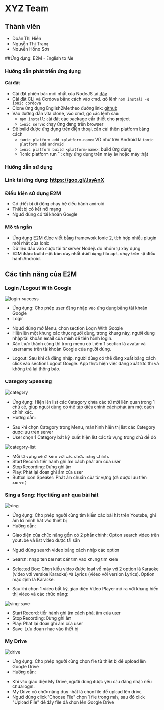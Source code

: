 # XYZ Team

## Thành viên
- Doãn Thị Hiền
- Nguyễn Thị Trang
- Nguyễn Hồng Sơn

##Ứng dụng: E2M - English to Me

### Hướng dẫn phát triển ứng dụng
#### Cài đặt
- Cài đặt phiên bản mới nhất của NodeJS tại [đây](https://nodejs.org/en/download/)
- Cài đặt CLI và Cordova bằng cách vào cmd, gõ lệnh 
`npm install -g ionic cordova`
- Clone ứng dụng English2Me theo đường link: [github](https://github.com/trangnt58/int3507-2016/tree/master/xyz/speaking-skills)
- Vào đường dẫn vừa clone, vào cmd, gõ các lệnh sau:
  + `npm install`: cài đặt các package cần thiết cho project
  + `ionic serve`: chạy ứng dụng trên browser
- Để build được ứng dụng trên điện thoại, cần cài thêm platform bằng cách:
  + `ionic platform add <platform-name>`
  VD như trên Android là `ionic platform add android`
  + `ionic platform build <platform-name>`: build ứng dụng
  + `ionic platform run <platform-name>``: chạy ứng dụng trên máy ảo hoặc máy thật

### Hướng dẫn sử dụng
### Link tải ứng dụng: https://goo.gl/JsyAnX

### Điều kiện sử dụng E2M
- Có thiết bị di động chạy hệ điều hành android
- Thiết bị có kết nối mạng
- Người dùng có tài khoản Google

### Mô tả ngắn
- Ứng dụng E2M được viết bằng framework Ionic 2, tích hợp nhiều plugin mới nhất của Ionic
- Dữ liệu đầu vào được tải từ server Nodejs do nhóm tự xây dựng
- E2M được build một bản duy nhất dưới dạng file apk, chạy trên hệ điều hành Android.

## Các tính năng của  E2M

### Login / Logout With Google

 ![login-success](https://raw.githubusercontent.com/trangnt58/int3507-2016/master/xyz/speaking-skills/docs/images/login-success.PNG)
 
- Ứng dụng: Cho phép user đăng nhập vào ứng dụng bằng tài khoản Google
- Login:
 + Người dùng mở Menu, chọn section Login With Google 
 + Hiện lên một khung xác thực người dùng, trong khung này, người dùng nhập tài khoản email của mình để tiến hành login.
 + Xác thực thành công thì trong menu có thêm 1 section là avatar và username trên tài khoản Google của người dùng.
- Logout: Sau khi đã đăng nhập, người dùng có thể đăng xuất bằng cách click vào section Logout Google. App thực hiện việc đăng xuất tức thì và không trả lại thông báo.

### Category Speaking

![category](https://raw.githubusercontent.com/trangnt58/int3507-2016/master/xyz/speaking-skills/docs/images/category.PNG)

- Ứng dụng: Hiện lên list các Category chứa các từ mới liên quan trong 1 chủ đề, giúp người dùng có thể tập điều chỉnh cách phát âm một cách chính xác.
- Hướng dẫn:
 + Sau khi chọn Category trong Menu, màn hình hiển thị list các Category được lưu trên server
 + User chọn 1 Category bất kỳ, xuất hiện list các từ vựng trong chủ đề đó
 
 ![category-list](https://raw.githubusercontent.com/trangnt58/int3507-2016/master/xyz/speaking-skills/docs/images/category-list.PNG)
 
 + Mỗi từ vựng sẽ đi kèm với các chức năng chính: 
  + Start Record: tiến hành ghi âm cách phát âm của user
  + Stop Recording: Dừng ghi âm
  + Play: Phát lại đoạn ghi âm của user
  + Button icon Speaker: Phát âm chuẩn của từ vựng (đã được lưu trên server)
 
### Sing a Song: Học tiếng anh qua bài hát
![sing](https://raw.githubusercontent.com/trangnt58/int3507-2016/master/xyz/speaking-skills/docs/images/sing.PNG)

- Ứng dụng: Cho phép người dùng tìm kiếm các bài hát trên Youtube, ghi âm lời mình hát vào thiết bị
- Hướng dẫn:
 + Giao diện của chức năng gồm có 2 phần chính: Option search video trên youtube và list video được tải sẵn
 + Người dùng search video bằng cách nhập các option
  + Search: nhập tên bài hát cần tìm vào khung tìm kiếm
  + Selected Box: Chọn kiểu video được load về máy với 2 option là Karaoke (video với version Karaoke) và Lyrics (video với version Lyrics). Option mặc định là Karaoke.
  
 + Sau khi chọn 1 video bất kỳ, giao diện Video Player mở ra với khung hiển thị video và các chức năng:
 
 ![sing-save](https://raw.githubusercontent.com/trangnt58/int3507-2016/master/xyz/speaking-skills/docs/images/sing-save.PNG)
 
  + Start Record: tiến hành ghi âm cách phát âm của user
  + Stop Recording: Dừng ghi âm
  + Play: Phát lại đoạn ghi âm của user
  + Save: Lưu đoạn nhạc vào thiết bị
 
### My Drive

![drive](https://raw.githubusercontent.com/trangnt58/int3507-2016/master/xyz/speaking-skills/docs/images/drive.PNG)

- Ứng dụng: Cho phép người dùng chọn file từ thiết bị để upload lên Google Drive
- Hướng dẫn:
 + Khi vào giao diện My Drive, người dùng được yêu cầu đăng nhập nếu chưa login.
 + My Drive có chức năng duy nhất là chọn file để upload lên drive.
 + Người dùng click "Choose File" chọn 1 file trong máy, sau đó click "Upload File" để đẩy file đã chọn lên Google Drive
